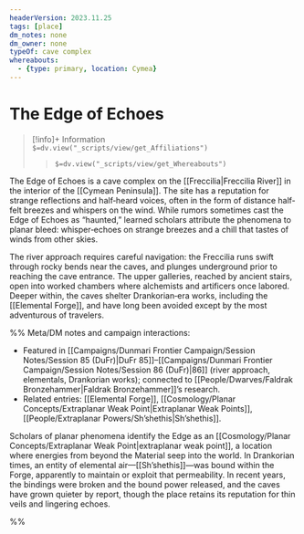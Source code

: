 ```yaml
---
headerVersion: 2023.11.25
tags: [place]
dm_notes: none
dm_owner: none
typeOf: cave complex
whereabouts:
  - {type: primary, location: Cymea}
---
```

# The Edge of Echoes
>[!info]+ Information  
> `$=dv.view("_scripts/view/get_Affiliations")`  
>> `$=dv.view("_scripts/view/get_Whereabouts")`

The Edge of Echoes is a cave complex on the [[Freccilia|Freccilia River]] in the interior of the [[Cymean Peninsula]]. The site has a reputation for strange reflections and half‑heard voices, often in the form of distance half-felt breezes and whispers on the wind. While rumors sometimes cast the Edge of Echoes as “haunted,” learned scholars attribute the phenomena to planar bleed: whisper‑echoes on strange breezes and a chill that tastes of winds from other skies.

The river approach requires careful navigation: the Freccilia runs swift through rocky bends near the caves, and plunges underground prior to reaching the cave entrance. The upper galleries, reached by ancient stairs, open into worked chambers where alchemists and artificers once labored. Deeper within, the caves shelter Drankorian‑era works, including the [[Elemental Forge]], and have long been avoided except by the most adventurous of travelers. 

%%
Meta/DM notes and campaign interactions:
- Featured in [[Campaigns/Dunmari Frontier Campaign/Session Notes/Session 85 (DuFr)|DuFr 85]]–[[Campaigns/Dunmari Frontier Campaign/Session Notes/Session 86 (DuFr)|86]] (river approach, elementals, Drankorian works); connected to [[People/Dwarves/Faldrak Bronzehammer|Faldrak Bronzehammer]]’s research.
- Related entries: [[Elemental Forge]], [[Cosmology/Planar Concepts/Extraplanar Weak Point|Extraplanar Weak Points]], [[People/Extraplanar Powers/Sh’shethis|Sh’shethis]].


Scholars of planar phenomena identify the Edge as an [[Cosmology/Planar Concepts/Extraplanar Weak Point|extraplanar weak point]], a location where energies from beyond the Material seep into the world. In Drankorian times, an entity of elemental air—[[Sh’shethis]]—was bound within the Forge, apparently to maintain or exploit that permeability. In recent years, the bindings were broken and the bound power released, and the caves have grown quieter by report, though the place retains its reputation for thin veils and lingering echoes.

%%
